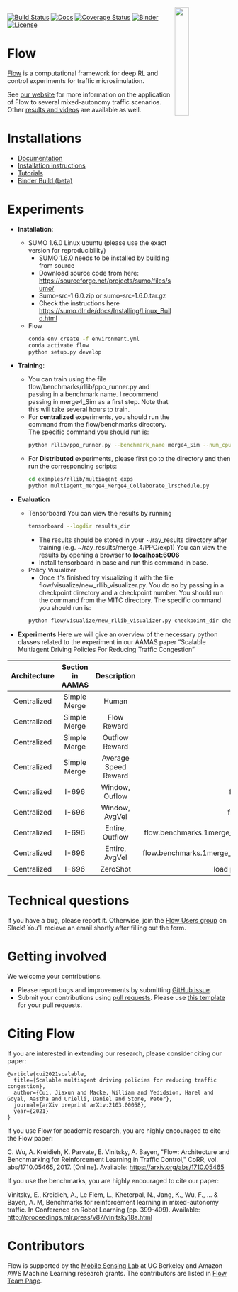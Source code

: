 <img src="docs/img/square_logo.png" align="right" width="25%"/>

[![Build Status](https://travis-ci.com/flow-project/flow.svg?branch=master)](https://travis-ci.com/flow-project/flow)
[![Docs](https://readthedocs.org/projects/flow/badge)](http://flow.readthedocs.org/en/latest/)
[![Coverage Status](https://coveralls.io/repos/github/flow-project/flow/badge.svg?branch=master)](https://coveralls.io/github/flow-project/flow?branch=master)
[![Binder](https://mybinder.org/badge_logo.svg)](https://mybinder.org/v2/gh/flow-project/flow/binder)
[![License](https://img.shields.io/badge/license-MIT-blue.svg)](https://github.com/flow-project/flow/blob/master/LICENSE.md)

# Flow

[Flow](https://flow-project.github.io/) is a computational framework for deep RL and control experiments for traffic microsimulation.

See [our website](https://flow-project.github.io/) for more information on the application of Flow to several mixed-autonomy traffic scenarios. Other [results and videos](https://sites.google.com/view/ieee-tro-flow/home) are available as well.

# Installations

- [Documentation](https://flow.readthedocs.org/en/latest/)
- [Installation instructions](http://flow.readthedocs.io/en/latest/flow_setup.html)
- [Tutorials](https://github.com/flow-project/flow/tree/master/tutorials)
- [Binder Build (beta)](https://mybinder.org/v2/gh/flow-project/flow/binder)

# Experiments
- **Installation**:
    - SUMO 1.6.0 Linux ubuntu (please use the exact version for reproducibility)
        - SUMO 1.6.0 needs to be installed by building from source
        - Download source code from here: https://sourceforge.net/projects/sumo/files/sumo/
        - Sumo-src-1.6.0.zip or sumo-src-1.6.0.tar.gz
        - Check the instructions here https://sumo.dlr.de/docs/Installing/Linux_Build.html
    - Flow
        ```bash
        conda env create -f environment.yml
        conda activate flow
        python setup.py develop
        ```
- **Training**:
    - You can train using the file flow/benchmarks/rllib/ppo\_runner.py and passing in a benchmark name. I recommend passing in merge4\_Sim as a first step. Note that this will take several hours to train.
    - For **centralized** experiments, you should run the command from the flow/benchmarks directory. The specific command you should run is: 
        ```bash
        python rllib/ppo_runner.py --benchmark_name merge4_Sim --num_cpus  number_of_cores --lr 5e-5 --num_rollouts 2
        ```
    - For **Distributed** experiments, please first go to the directory and then run the corresponding scripts:
        ```bash
        cd examples/rllib/multiagent_exps
        python multiagent_merge4_Merge4_Collaborate_lrschedule.py 
        ```

- **Evaluation**
    - Tensorboard 
    You can view the results by running 
        ```bash
        tensorboard --logdir results_dir
        ```
        - The results should be stored in your ~/ray\_results directory after training (e.g. ~/ray\_results/merge\_4/PPO/exp1) You can view the results by opening a browser to **localhost:6006**
        - Install tensorboard in base and run this command in base.
    - Policy Visualizer
        - Once it's finished try visualizing it with the file flow/visualize/new_rllib_visualizer.py. You do so by passing in a checkpoint directory and a checkpoint number. You should run the command from the MITC directory. The specific command you should run is:
        ```bash
        python flow/visualize/new_rllib_visualizer.py checkpoint_dir checkpoint_num
        ```

- **Experiments**
Here we will give an overview of the necessary python classes related to the experiment in our AAMAS paper “Scalable Multiagent Driving Policies For Reducing Traffic Congestion”

Architecture| Section in AAMAS | Description | Benchmark/File name
:-------------------------------------: | :--------------: | :---------: | :-----------------:
Centralized | Simple Merge | Human | flow.benchmarks.merge4\_IDM
Centralized | Simple Merge | Flow Reward | flow.benchmarks.merge4\_Sim
Centralized | Simple Merge | Outflow Reward | flow/benchmarks/merge4\_Sim\_Arrive.py
Centralized | Simple Merge | Average Speed Reward | flow.benchmarks.merge4\_Sim\_AvgVel
Centralized | I-696 | Window, Ouflow | flow.benchmarks.1merge\_Window\_transfer\_Arrive
Centralized | I-696 | Window, AvgVel | flow.benchmarks.1merge\_Window\_transfer\_AvgVel
Centralized | I-696 | Entire, Outflow | flow.benchmarks.1merge\_horizon2000\_warmup0\_simstep05\_flow2000\_merge200\_dePart10\_Arrive
Centralized | I-696 | Entire, AvgVel | flow.benchmarks.1merge\_horizon2000\_warmup0\_simstep05\_flow2000\_merge200\_dePart10\_AvgVel
Centralized | I-696 | ZeroShot | load policies trained in simple merge and test them in I-696



# Technical questions

If you have a bug, please report it. Otherwise, join the [Flow Users group](https://forms.gle/CuVBu6QtX3dfNaxz6) on Slack! You'll recieve an email shortly after filling out the form. 

# Getting involved

We welcome your contributions.

- Please report bugs and improvements by submitting [GitHub issue](https://github.com/flow-project/flow/issues).
- Submit your contributions using [pull requests](https://github.com/flow-project/flow/pulls). Please use [this template](https://github.com/flow-project/flow/blob/master/.github/PULL_REQUEST_TEMPLATE.md) for your pull requests.

# Citing Flow
If you are interested in extending our research, please consider citing our paper:
```
@article{cui2021scalable,
  title={Scalable multiagent driving policies for reducing traffic congestion},
  author={Cui, Jiaxun and Macke, William and Yedidsion, Harel and Goyal, Aastha and Urielli, Daniel and Stone, Peter},
  journal={arXiv preprint arXiv:2103.00058},
  year={2021}
}
```

If you use Flow for academic research, you are highly encouraged to cite the Flow paper:

C. Wu, A. Kreidieh, K. Parvate, E. Vinitsky, A. Bayen, "Flow: Architecture and Benchmarking for Reinforcement Learning in Traffic Control," CoRR, vol. abs/1710.05465, 2017. [Online]. Available: https://arxiv.org/abs/1710.05465

If you use the benchmarks, you are highly encouraged to cite our paper:

Vinitsky, E., Kreidieh, A., Le Flem, L., Kheterpal, N., Jang, K., Wu, F., ... & Bayen, A. M,  Benchmarks for reinforcement learning in mixed-autonomy traffic. In Conference on Robot Learning (pp. 399-409). Available: http://proceedings.mlr.press/v87/vinitsky18a.html

# Contributors

Flow is supported by the [Mobile Sensing Lab](http://bayen.eecs.berkeley.edu/) at UC Berkeley and Amazon AWS Machine Learning research grants. The contributors are listed in [Flow Team Page](https://flow-project.github.io/team.html).

